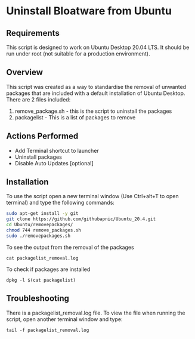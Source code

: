 # Uninstall Bloatware from Ubuntu
## Requirements
This script is designed to work on Ubuntu Desktop 20.04 LTS. It should be run under root (not suitable for a production environment).

## Overview
This script was created as a way to standardise the removal of unwanted packages that are included with a default installation of Ubuntu Desktop. There are 2 files included:

1. remove_package.sh - this is the script to uninstall the packages
2. packagelist - This is a list of packages to remove

## Actions Performed
* Add Terminal shortcut to launcher
* Uninstall packages
* Disable Auto Updates [optional]

## Installation
To use the script open a new terminal window (Use Ctrl+alt+T to open terminal) and type the following commands:

```bash
sudo apt-get install -y git
git clone https://github.com/githubapnic/Ubuntu_20.4.git
cd Ubuntu/removepackages/
chmod 744 remove_packages.sh
sudo ./removepackages.sh
```
To see the output from the removal of the packages

`cat packagelist_removal.log`

To check if packages are installed

`dpkg -l $(cat packagelist)`

## Troubleshooting
There is a packagelist_removal.log file. To view the file when running the script, open another terminal window and type:
```
tail -f packagelist_removal.log
